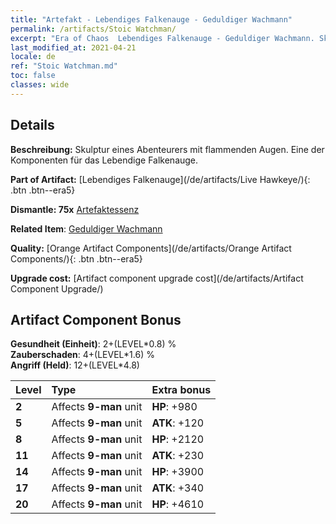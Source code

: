 ```yaml
---
title: "Artefakt - Lebendiges Falkenauge - Geduldiger Wachmann"
permalink: /artifacts/Stoic Watchman/
excerpt: "Era of Chaos  Lebendiges Falkenauge - Geduldiger Wachmann. Skulptur eines Abenteurers mit flammenden Augen. Eine der Komponenten für das Lebendige Falkenauge."
last_modified_at: 2021-04-21
locale: de
ref: "Stoic Watchman.md"
toc: false
classes: wide
---
```




## Details

 **Beschreibung:** Skulptur eines Abenteurers mit flammenden Augen. Eine der Komponenten für das Lebendige Falkenauge.

 **Part of Artifact:** [Lebendiges Falkenauge](/de/artifacts/Live Hawkeye/){: .btn .btn--era5}

 **Dismantle: 75x** [Artefaktessenz](/de/Items/con_905/)

 **Related Item**: [Geduldiger Wachmann](/de/Items/art_133/)

 **Quality:** [Orange Artifact Components](/de/artifacts/Orange Artifact Components/){: .btn .btn--era5}

 **Upgrade cost:** [Artifact component upgrade cost](/de/artifacts/Artifact Component Upgrade/)

## Artifact Component Bonus

  **Gesundheit (Einheit)**: 2+(LEVEL\*0.8) %<br/>**Zauberschaden**: 4+(LEVEL\*1.6) %<br/>**Angriff (Held)**: 12+(LEVEL\*4.8)

  |  Level  | Type |    Extra bonus  | 
  |:--------|:-----|:----------------| 
  | **2** | Affects **9-man** unit | **HP**: +980 | 
  | **5** | Affects **9-man** unit | **ATK**: +120 | 
  | **8** | Affects **9-man** unit | **HP**: +2120 | 
  | **11** | Affects **9-man** unit | **ATK**: +230 | 
  | **14** | Affects **9-man** unit | **HP**: +3900 | 
  | **17** | Affects **9-man** unit | **ATK**: +340 | 
  | **20** | Affects **9-man** unit | **HP**: +4610 | 
